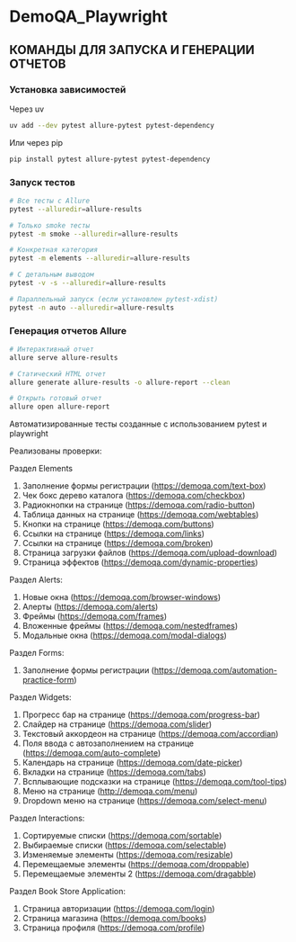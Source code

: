 # DemoQA_Playwright


## КОМАНДЫ ДЛЯ ЗАПУСКА И ГЕНЕРАЦИИ ОТЧЕТОВ

### Установка зависимостей

 Через uv
```bash
uv add --dev pytest allure-pytest pytest-dependency
```

 Или через pip
```bash
pip install pytest allure-pytest pytest-dependency
```

### Запуск тестов
```bash
# Все тесты с Allure
pytest --alluredir=allure-results

# Только smoke тесты
pytest -m smoke --alluredir=allure-results

# Конкретная категория
pytest -m elements --alluredir=allure-results

# С детальным выводом
pytest -v -s --alluredir=allure-results

# Параллельный запуск (если установлен pytest-xdist)
pytest -n auto --alluredir=allure-results
```

### Генерация отчетов Allure
```bash
# Интерактивный отчет
allure serve allure-results

# Статический HTML отчет
allure generate allure-results -o allure-report --clean

# Открыть готовый отчет
allure open allure-report
```


Автоматизированные тесты созданные с использованием pytest и playwright

Реализованы проверки:

Раздел Elements
   1. Заполнение формы регистрации (https://demoqa.com/text-box)
   2. Чек бокс дерево каталога (https://demoqa.com/checkbox)
   3. Радиокнопки на странице (https://demoqa.com/radio-button)
   4. Таблица данных на странице (https://demoqa.com/webtables) 
   5. Кнопки на странице (https://demoqa.com/buttons)
   6. Ссылки на странице (https://demoqa.com/links)
   7. Ссылки на странице (https://demoqa.com/broken)
   8. Страница загрузки файлов (https://demoqa.com/upload-download)
   9. Страница эффектов (https://demoqa.com/dynamic-properties)

Раздел Alerts:
   1. Новые окна (https://demoqa.com/browser-windows)
   2. Алерты (https://demoqa.com/alerts)
   3. Фреймы (https://demoqa.com/frames)
   4. Вложенные фреймы (https://demoqa.com/nestedframes)
   5. Модальные окна (https://demoqa.com/modal-dialogs)

Раздел Forms:
   1. Заполнение формы регистрации (https://demoqa.com/automation-practice-form)  

Раздел Widgets:
   1. Прогресс бар на странице (https://demoqa.com/progress-bar)
   2. Слайдер на странице (https://demoqa.com/slider)
   3. Текстовый аккордеон на странице (https://demoqa.com/accordian)
   4. Поля ввода с автозаполнением на странице (https://demoqa.com/auto-complete)
   5. Календарь на странице (https://demoqa.com/date-picker)
   6. Вкладки на странице (https://demoqa.com/tabs)
   7. Всплывающие подсказки на странице (https://demoqa.com/tool-tips)
   8. Меню на странице (http://demoqa.com/menu)
   9. Dropdown меню на странице (https://demoqa.com/select-menu)

Раздел Interactions:
   1. Сортируемые списки (https://demoqa.com/sortable)
   2. Выбираемые списки (https://demoqa.com/selectable)
   3. Изменяемые элементы (https://demoqa.com/resizable)
   4. Перемещаемые элементы (https://demoqa.com/droppable)
   5. Перемещаемые элементы 2 (https://demoqa.com/dragabble)

Раздел Book Store Application:
   1. Страница авторизации (https://demoqa.com/login)
   2. Страница магазина (https://demoqa.com/books)
   3. Страница профиля (https://demoqa.com/profile)
 
